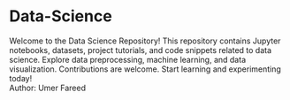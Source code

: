 # Data-Science
Welcome to the Data Science Repository! This repository contains Jupyter notebooks, datasets, project tutorials, and code snippets related to data science. Explore data preprocessing, machine learning, and data visualization. Contributions are welcome. Start learning and experimenting today!
<br>
Author: Umer Fareed 
